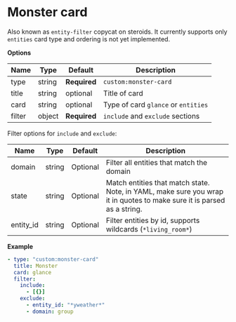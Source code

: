 # Monster card

Also known as `entity-filter` copycat on steroids. It currently supports only `entities` card type and ordering is not yet implemented.

**Options**

| Name | Type | Default | Description
| ---- | ---- | ------- | -----------
| type | string | **Required** | `custom:monster-card`
| title | string | optional | Title of card
| card | string | optional | Type of card `glance` or `entities`
| filter | object | **Required** | `include` and `exclude` sections

Filter options for `include` and `exclude`:

| Name | Type | Default | Description
| ---- | ---- | ------- | -----------
| domain | string | Optional | Filter all entities that match the domain
| state | string | Optional | Match entities that match state. Note, in YAML, make sure you wrap it in quotes to make sure it is parsed as a string.
| entity_id | string | Optional | Filter entities by id, supports wildcards (`*living_room*`)


**Example**

```yaml
- type: "custom:monster-card"
  title: Monster
  card: glance
  filter:
    include:
      - [{}]
    exclude:
      - entity_id: "*yweather*"
      - domain: group
```